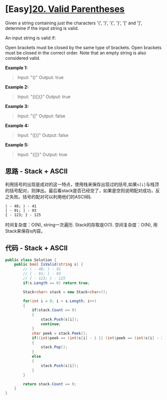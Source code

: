 # [Easy][20. Valid Parentheses](https://leetcode.com/problems/valid-parentheses/)

Given a string containing just the characters '(', ')', '{', '}', '[' and ']', determine if the input string is valid.

An input string is valid if:

Open brackets must be closed by the same type of brackets.
Open brackets must be closed in the correct order.
Note that an empty string is also considered valid.

**Example 1:**

> Input: "()"
> Output: true

**Example 2:**

> Input: "()[]{}"
> Output: true

**Example 3:**

> Input: "(]"
> Output: false

**Example 4:**

> Input: "([)]"
> Output: false

**Example 5:**

> Input: "{[]}"
> Output: true

## 思路 - Stack + ASCII

利用括号的出现是成对的这一特点，使用栈来保存出现过的括号,如果`s[i]`与栈顶的括号配对，则弹出。最后看stack是否已经空了，如果是空则说明配对成功，反之失败。括号的配对可以利用他们的ASCII码.

```text
( - 40; ) - 41
[ - 91; ] - 93
{ - 123; } - 125
```

时间复杂度：O(N), string一次遍历. Stack的存取是O(1).
空间复杂度：O(N), 用Stack来保存s内容。

## 代码 - Stack + ASCII

```csharp
public class Solution {
    public bool IsValid(string s) {
        // ( - 40; ) - 41
        // [ - 91; ] - 93
        // { - 123; } - 125
        if(s.Length == 0) return true;

        Stack<char> stack = new Stack<char>();

        for(int i = 0; i < s.Length; i++)
        {
            if(stack.Count == 0)
            {
                stack.Push(s[i]);
                continue;
            }
            char peek = stack.Peek();
            if((int)peek == (int)s[i] - 1 || (int)peek == (int)s[i] - 2)
            {
                stack.Pop();
            }
            else
            {
                stack.Push(s[i]);
            }
        }

        return stack.Count == 0;
    }
}
```
